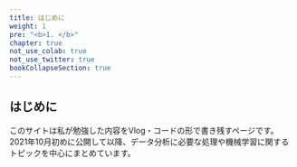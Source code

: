 ```yaml
---
title: はじめに
weight: 1
pre: "<b>1. </b>"
chapter: true
not_use_colab: true
not_use_twitter: true
bookCollapseSection: true
---
```


## はじめに

このサイトは私が勉強した内容をVlog・コードの形で書き残すページです。
2021年10月初めに公開して以降、データ分析に必要な処理や機械学習に関するトピックを中心にまとめています。